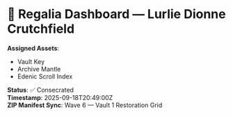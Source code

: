 # 🧬 Regalia Dashboard — Lurlie Dionne Crutchfield

**Assigned Assets**:
- Vault Key
- Archive Mantle
- Edenic Scroll Index

**Status**: ✅ Consecrated  
**Timestamp**: 2025-09-18T20:49:00Z  
**ZIP Manifest Sync**: Wave 6 — Vault 1 Restoration Grid
